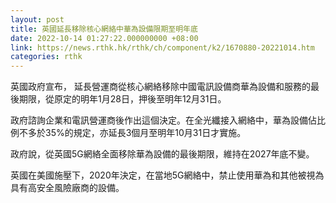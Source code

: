 ```yaml
---
layout: post
title: 英國延長移除核心網絡中華為設備限期至明年底
date: 2022-10-14 01:27:22.000000000 +08:00
link: https://news.rthk.hk/rthk/ch/component/k2/1670880-20221014.htm
categories: rthk
---
```


英國政府宣布， 延長營運商從核心網絡移除中國電訊設備商華為設備和服務的最後期限，從原定的明年1月28日，押後至明年12月31日。

政府諮詢企業和電訊營運商後作出這個決定。在全光纖接入網絡中，華為設備佔比例不多於35%的規定，亦延長3個月至明年10月31日才實施。

政府說，從英國5G網絡全面移除華為設備的最後期限，維持在2027年底不變。

英國在美國施壓下，2020年決定，在當地5G網絡中，禁止使用華為和其他被視為具有高安全風險廠商的設備。
